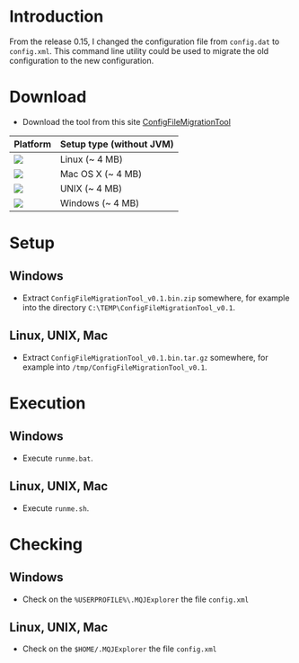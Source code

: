 # Introduction #

From the release 0.15, I changed the configuration file from `config.dat` to `config.xml`.
This command line utility could be used to migrate the old configuration to the new configuration.

# Download #

  * Download the tool from this site [ConfigFileMigrationTool](https://mqjexplorer.googlecode.com/svn/trunk/ConfigFileMigrationTool/build/ConfigFileMigrationTool_v0.1/)

| **Platform** | **Setup type (without JVM)** |
|:-------------|:-----------------------------|
|[![](http://mqjexplorer.googlecode.com/svn/trunk/MQJExplorer/web/images/linux.png)](https://mqjexplorer.googlecode.com/svn/trunk/ConfigFileMigrationTool/build/ConfigFileMigrationTool_v0.1/ConfigFileMigrationTool_v0.1.bin.tar.gz)|Linux (~ 4 MB)                |
|[![](http://mqjexplorer.googlecode.com/svn/trunk/MQJExplorer/web/images/mac_os_x.png)](https://mqjexplorer.googlecode.com/svn/trunk/ConfigFileMigrationTool/build/ConfigFileMigrationTool_v0.1/ConfigFileMigrationTool_v0.1.bin.tar.gz)|Mac OS X (~ 4 MB)             |
|[![](http://mqjexplorer.googlecode.com/svn/trunk/MQJExplorer/web/images/unix.png)](https://mqjexplorer.googlecode.com/svn/trunk/ConfigFileMigrationTool/build/ConfigFileMigrationTool_v0.1/ConfigFileMigrationTool_v0.1.bin.tar.gz)|UNIX (~ 4 MB)                 |
|[![](http://mqjexplorer.googlecode.com/svn/trunk/MQJExplorer/web/images/windows.png)](https://mqjexplorer.googlecode.com/svn/trunk/ConfigFileMigrationTool/build/ConfigFileMigrationTool_v0.1/ConfigFileMigrationTool_v0.1.bin.zip)|Windows (~ 4 MB)              |

# Setup #

## Windows ##

  * Extract `ConfigFileMigrationTool_v0.1.bin.zip` somewhere, for example into the directory `C:\TEMP\ConfigFileMigrationTool_v0.1`.

## Linux, UNIX, Mac ##

  * Extract `ConfigFileMigrationTool_v0.1.bin.tar.gz` somewhere, for example into `/tmp/ConfigFileMigrationTool_v0.1`.

# Execution #

## Windows ##

  * Execute `runme.bat`.

## Linux, UNIX, Mac ##

  * Execute `runme.sh`.

# Checking #

## Windows ##

  * Check on the `%USERPROFILE%\.MQJExplorer` the file `config.xml`

## Linux, UNIX, Mac ##

  * Check on the `$HOME/.MQJExplorer` the file `config.xml`